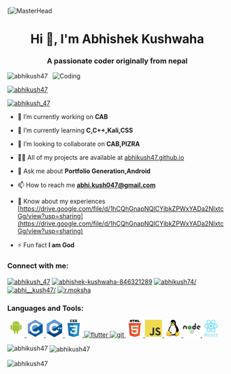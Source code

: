 [![MasterHead](https://repository-images.githubusercontent.com/588181932/e36ec678-7984-4cdd-8e4c-a3932772ff8e)
<h1 align="center">Hi 👋, I'm Abhishek Kushwaha</h1>
<h3 align="center">A passionate coder originally from nepal</h3>
<img align="right" alt="Coding" width="400" src="https://cdn.dribbble.com/users/1162077/screenshots/3848914/programmer.gif">

<p align="left"> <img src="https://komarev.com/ghpvc/?username=abhikush47&label=Profile%20views&color=0e75b6&style=flat" alt="abhikush47" /> </p>

<p align="left"> <a href="https://github.com/ryo-ma/github-profile-trophy"><img src="https://github-profile-trophy.vercel.app/?username=abhikush47" alt="abhikush47" /></a> </p>

<p align="left"> <a href="https://twitter.com/abhikush_47" target="blank"><img src="https://img.shields.io/twitter/follow/abhikush_47?logo=twitter&style=for-the-badge" alt="abhikush_47" /></a> </p>

- 🔭 I’m currently working on **CAB**

- 🌱 I’m currently learning **C,C++,Kali,CSS**

- 👯 I’m looking to collaborate on **CAB,PIZRA**

- 👨‍💻 All of my projects are available at [abhikush47.github.io](abhikush47.github.io)

- 💬 Ask me about **Portfolio Generation,Android**

- 📫 How to reach me **abhi.kush047@gmail.com**

- 📄 Know about my experiences [https://drive.google.com/file/d/1hCQhGnapNQlCYibkZPWxYADa2NIxtcGg/view?usp=sharing](https://drive.google.com/file/d/1hCQhGnapNQlCYibkZPWxYADa2NIxtcGg/view?usp=sharing)

- ⚡ Fun fact **I am God**

<h3 align="left">Connect with me:</h3>
<p align="left">
<a href="https://twitter.com/abhikush_47" target="blank"><img align="center" src="https://raw.githubusercontent.com/rahuldkjain/github-profile-readme-generator/master/src/images/icons/Social/twitter.svg" alt="abhikush_47" height="30" width="40" /></a>
<a href="https://linkedin.com/in/abhishek-kushwaha-846321289" target="blank"><img align="center" src="https://raw.githubusercontent.com/rahuldkjain/github-profile-readme-generator/master/src/images/icons/Social/linked-in-alt.svg" alt="abhishek-kushwaha-846321289" height="30" width="40" /></a>
<a href="https://fb.com/abhikush74/" target="blank"><img align="center" src="https://raw.githubusercontent.com/rahuldkjain/github-profile-readme-generator/master/src/images/icons/Social/facebook.svg" alt="abhikush74/" height="30" width="40" /></a>
<a href="https://instagram.com/abhi__kush47/" target="blank"><img align="center" src="https://raw.githubusercontent.com/rahuldkjain/github-profile-readme-generator/master/src/images/icons/Social/instagram.svg" alt="abhi__kush47/" height="30" width="40" /></a>
<a href="https://www.youtube.com/c/r.moksha" target="blank"><img align="center" src="https://raw.githubusercontent.com/rahuldkjain/github-profile-readme-generator/master/src/images/icons/Social/youtube.svg" alt="r.moksha" height="30" width="40" /></a>
</p>

<h3 align="left">Languages and Tools:</h3>
<p align="left"> <a href="https://developer.android.com" target="_blank" rel="noreferrer"> <img src="https://raw.githubusercontent.com/devicons/devicon/master/icons/android/android-original-wordmark.svg" alt="android" width="40" height="40"/> </a> <a href="https://www.cprogramming.com/" target="_blank" rel="noreferrer"> <img src="https://raw.githubusercontent.com/devicons/devicon/master/icons/c/c-original.svg" alt="c" width="40" height="40"/> </a> <a href="https://www.w3schools.com/cpp/" target="_blank" rel="noreferrer"> <img src="https://raw.githubusercontent.com/devicons/devicon/master/icons/cplusplus/cplusplus-original.svg" alt="cplusplus" width="40" height="40"/> </a> <a href="https://www.w3schools.com/css/" target="_blank" rel="noreferrer"> <img src="https://raw.githubusercontent.com/devicons/devicon/master/icons/css3/css3-original-wordmark.svg" alt="css3" width="40" height="40"/> </a> <a href="https://flutter.dev" target="_blank" rel="noreferrer"> <img src="https://www.vectorlogo.zone/logos/flutterio/flutterio-icon.svg" alt="flutter" width="40" height="40"/> </a> <a href="https://git-scm.com/" target="_blank" rel="noreferrer"> <img src="https://www.vectorlogo.zone/logos/git-scm/git-scm-icon.svg" alt="git" width="40" height="40"/> </a> <a href="https://www.w3.org/html/" target="_blank" rel="noreferrer"> <img src="https://raw.githubusercontent.com/devicons/devicon/master/icons/html5/html5-original-wordmark.svg" alt="html5" width="40" height="40"/> </a> <a href="https://developer.mozilla.org/en-US/docs/Web/JavaScript" target="_blank" rel="noreferrer"> <img src="https://raw.githubusercontent.com/devicons/devicon/master/icons/javascript/javascript-original.svg" alt="javascript" width="40" height="40"/> </a> <a href="https://www.linux.org/" target="_blank" rel="noreferrer"> <img src="https://raw.githubusercontent.com/devicons/devicon/master/icons/linux/linux-original.svg" alt="linux" width="40" height="40"/> </a> <a href="https://nodejs.org" target="_blank" rel="noreferrer"> <img src="https://raw.githubusercontent.com/devicons/devicon/master/icons/nodejs/nodejs-original-wordmark.svg" alt="nodejs" width="40" height="40"/> </a> <a href="https://reactjs.org/" target="_blank" rel="noreferrer"> <img src="https://raw.githubusercontent.com/devicons/devicon/master/icons/react/react-original-wordmark.svg" alt="react" width="40" height="40"/> </a> </p>

<p><img align="left" src="https://github-readme-stats.vercel.app/api/top-langs?username=abhikush47&show_icons=true&locale=en&layout=compact" alt="abhikush47" /></p>

<p>&nbsp;<img align="center" src="https://github-readme-stats.vercel.app/api?username=abhikush47&show_icons=true&locale=en" alt="abhikush47" /></p>

<p><img align="center" src="https://github-readme-streak-stats.herokuapp.com/?user=abhikush47&" alt="abhikush47" /></p>
